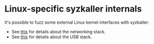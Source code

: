 # Linux-specific syzkaller internals

It's possible to fuzz some external Linux kernel interfaces with syzkaller:

* See [this](external_fuzzing_network.md) for details about the networking stack.
* See [this](external_fuzzing_usb.md) for details about the USB stack.
